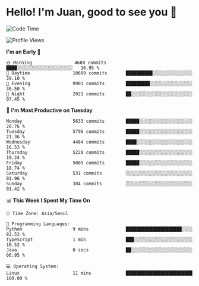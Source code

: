 # Hello! I'm Juan, good to see you 👋

<!--
**Y-k-Y/Y-k-Y** is a ✨ _special_ ✨ repository because its `README.md` (this file) appears on your GitHub profile.

Here are some ideas to get you started:

- 🔭 I’m currently working on ...
- 🌱 I’m currently learning ...
- 👯 I’m looking to collaborate on ...
- 🤔 I’m looking for help with ...
- 💬 Ask me about ...
- 📫 How to reach me: ...
- 😄 Pronouns: ...
- ⚡ Fun fact: ...
-->
<!--
![Profile views](https://gpvc.arturio.dev/Y-k-Y)

[![Omid Nikrah StackOverflow](https://github-readme-stackoverflow.vercel.app/?userID=9517076)](https://stackoverflow.com/users/9517076/i-have-10-fingers)
-->

<!--START_SECTION:waka-->
![Code Time](http://img.shields.io/badge/Code%20Time-1%2C815%20hrs-blue)

![Profile Views](http://img.shields.io/badge/Profile%20Views-0-blue)

**I'm an Early 🐤** 

```text
🌞 Morning                4600 commits        ████░░░░░░░░░░░░░░░░░░░░░   16.95 % 
🌆 Daytime                10609 commits       ██████████░░░░░░░░░░░░░░░   39.10 % 
🌃 Evening                9903 commits        █████████░░░░░░░░░░░░░░░░   36.50 % 
🌙 Night                  2021 commits        ██░░░░░░░░░░░░░░░░░░░░░░░   07.45 % 
```
📅 **I'm Most Productive on Tuesday** 

```text
Monday                   5633 commits        █████░░░░░░░░░░░░░░░░░░░░   20.76 % 
Tuesday                  5796 commits        █████░░░░░░░░░░░░░░░░░░░░   21.36 % 
Wednesday                4484 commits        ████░░░░░░░░░░░░░░░░░░░░░   16.53 % 
Thursday                 5220 commits        █████░░░░░░░░░░░░░░░░░░░░   19.24 % 
Friday                   5085 commits        █████░░░░░░░░░░░░░░░░░░░░   18.74 % 
Saturday                 531 commits         ░░░░░░░░░░░░░░░░░░░░░░░░░   01.96 % 
Sunday                   384 commits         ░░░░░░░░░░░░░░░░░░░░░░░░░   01.42 % 
```


📊 **This Week I Spent My Time On** 

```text
🕑︎ Time Zone: Asia/Seoul

💬 Programming Languages: 
Python                   9 mins              █████████████████████░░░░   82.53 % 
TypeScript               1 min               ███░░░░░░░░░░░░░░░░░░░░░░   10.52 % 
Java                     0 secs              ██░░░░░░░░░░░░░░░░░░░░░░░   06.95 % 

💻 Operating System: 
Linux                    11 mins             █████████████████████████   100.00 % 
```


<!--END_SECTION:waka-->
